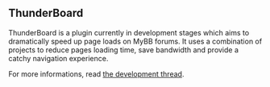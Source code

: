 ## ThunderBoard

ThunderBoard is a plugin currently in development stages which aims to dramatically speed up page loads on MyBB forums. It uses a combination of projects to reduce pages loading time, save bandwidth and provide a catchy navigation experience.

For more informations, read [the development thread](https://www.mybboost.com/thread-thunderboard-beta-4).